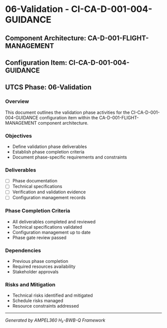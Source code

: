 # 06-Validation - CI-CA-D-001-004-GUIDANCE

## Component Architecture: CA-D-001-FLIGHT-MANAGEMENT
## Configuration Item: CI-CA-D-001-004-GUIDANCE
## UTCS Phase: 06-Validation

### Overview
This document outlines the validation phase activities for the CI-CA-D-001-004-GUIDANCE configuration item within the CA-D-001-FLIGHT-MANAGEMENT component architecture.

### Objectives
- Define validation phase deliverables
- Establish phase completion criteria
- Document phase-specific requirements and constraints

### Deliverables
- [ ] Phase documentation
- [ ] Technical specifications
- [ ] Verification and validation evidence
- [ ] Configuration management records

### Phase Completion Criteria
- All deliverables completed and reviewed
- Technical specifications validated
- Configuration management up to date
- Phase gate review passed

### Dependencies
- Previous phase completion
- Required resources availability
- Stakeholder approvals

### Risks and Mitigation
- Technical risks identified and mitigated
- Schedule risks managed
- Resource constraints addressed

---
*Generated by AMPEL360 H₂-BWB-Q Framework*
